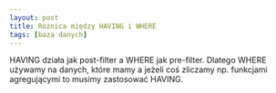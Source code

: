 ```yaml
---
layout: post
title: Różnica między HAVING i WHERE
tags: [baza danych]
---
```


HAVING działa jak post-filter a WHERE jak pre-filter. Dlatego WHERE używamy na danych, które mamy a jeżeli coś zliczamy np. funkcjami agregującymi to musimy zastosować HAVING.